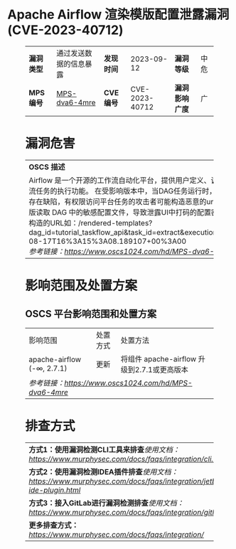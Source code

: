# Apache Airflow 渲染模版配置泄露漏洞 (CVE-2023-40712)
<figure class="wp-block-table">
    <table>
        <tbody>
        <tr>
            <td><strong>漏洞类型</strong></td>
            <td>通过发送数据的信息暴露</td>
            <td><strong>发现时间</strong></td>
            <td>2023-09-12</td>
            <td><strong>漏洞等级</strong></td>
            <td>中危</td>
        </tr>
        <tr>
            <td><strong>MPS编号</strong></td>
            <td><a href="https://www.oscs1024.com/hd/MPS-dva6-4mre">MPS-dva6-4mre</a></td>
            <td><strong>CVE编号</strong></td>
            <td>CVE-2023-40712</td>
            <td><strong>漏洞影响广度</strong></td>
            <td>广</td>
        </tr>
        </tbody>
    </table>
</figure>


<figure class="wp-block-table">
    <h1 class="wp-block-heading">漏洞危害</h1>
    <table>
        <tbody>
        <tr>
            <td><strong>OSCS 描述</strong></td>
        </tr>
        <tr>
            <td>Airflow 是一个开源的工作流自动化平台，提供用户定义、调度和监视工作流任务的执行功能。
在受影响版本中，当DAG任务运行时，由于日期解析存在缺陷，有权限访问平台任务的攻击者可能构造恶意的url，利用渲染模版读取 DAG 中的敏感配置文件，导致泄露UI中打码的配置密钥信息。
恶意构造的URL如：/rendered-templates?dag_id=tutorial_taskflow_api&task_id=extract&execution_date=2023-08-17T16%3A15%3A08.189107+00%3A00<br><em>参考链接：<a
                    href="https://www.oscs1024.com/hd/MPS-dva6-4mre">https://www.oscs1024.com/hd/MPS-dva6-4mre</a></em>
            </td>
        </tr>
        </tbody>
    </table>
</figure>


<figure class="wp-block-table alignleft">
    <h1 class="wp-block-heading">影响范围及处置方案</h1>
    <h2 class="wp-block-heading"><strong>OSCS</strong> <strong>平台影响范围和处置方案</strong></h2>
    <table>
        <tbody>
        <tr>
            <td>影响范围</td>
            <td>处置方式</td>
            <td>处置方法</td>
        </tr>
        <tr><td rowspan="1">apache-airflow (-∞, 2.7.1)</td><td>更新</td><td>将组件 apache-airflow 升级到2.7.1或更高版本</td></tr>
        <tr>
            <td colspan="3"><em>参考链接：</em><em><a
                    href="https://www.oscs1024.com/hd/MPS-dva6-4mre">https://www.oscs1024.com/hd/MPS-dva6-4mre</a></em></td>
        </tr>
        </tbody>
    </table>
</figure>


<figure class="wp-block-table">
    <h1 class="wp-block-heading">排查方式</h1>
    <table>
        <tbody>
        <tr>
            <td><strong>方式1：使用漏洞检测CLI工具来排查</strong><em>使用文档：<a
                    href="https://www.murphysec.com/docs/faqs/integration/cli.html">https://www.murphysec.com/docs/faqs/integration/cli.html</a></em>
            </td>
        </tr>
        <tr>
            <td><strong>方式2：使用漏洞检测IDEA插件排查</strong><em>使用文档：<a
                    href="https://www.murphysec.com/docs/faqs/integration/jetbrains-ide-plugin.html">https://www.murphysec.com/docs/faqs/integration/jetbrains-ide-plugin.html</a></em>
            </td>
        </tr>
        <tr>
            <td><strong>方式3：接入GitLab进行漏洞检测排查</strong><em>使用文档：<a
                    href="https://www.murphysec.com/docs/faqs/integration/gitlab.html">https://www.murphysec.com/docs/faqs/integration/gitlab.html</a></em>
            </td>
        </tr>
        <tr>
            <td><strong>更多排查方式：</strong><em><a
                    href="https://www.murphysec.com/docs/faqs/integration/">https://www.murphysec.com/docs/faqs/integration/</a></em>
            </td>
        </tr>
        </tbody>
    </table>
</figure>